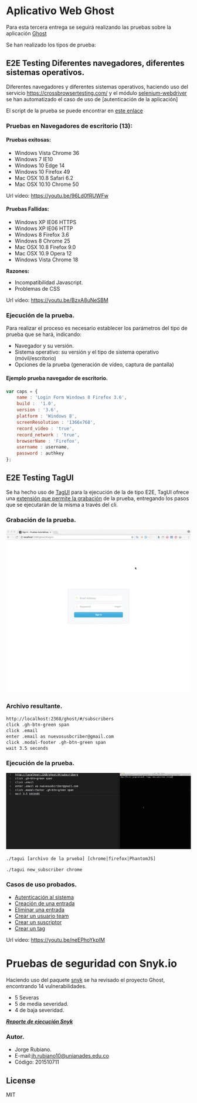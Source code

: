 # Aplicativo Web Ghost

Para esta tercera entrega se seguirá realizando las pruebas sobre la aplicación [Ghost]

Se han realizado los tipos de prueba:

## E2E Testing Diferentes navegadores, diferentes sistemas operativos.

Diferentes navegadores y diferentes sistemas operativos, haciendo uso del servicio https://crossbrowsertesting.com/ y 
el módulo [selenium-webdriver] se han automatizado el caso de uso de [autenticación de la aplicación]

El script de la prueba se puede encontrar en [este enlace]

### Pruebas en Navegadores de escritorio (13):

#### Pruebas exitosas:

* Windows Vista Chrome 36
* Windows 7 IE10
* Windows 10 Edge 14
* Windows 10 Firefox 49
* Mac OSX 10.8 Safari 6.2
* Mac OSX 10.10 Chrome 50

Url vídeo: https://youtu.be/96Ld0fRUWFw


#### Pruebas Fallidas:

* Windows XP IE06 HTTPS
* Windows XP IE06 HTTP
* Windows 8 Firefox 3.6
* Windows 8 Chrome 25
* Mac OSX 10.8 Firefox 9.0
* Mac OSX 10.9 Opera 12
* Windows Vista Chrome 18

**Razones:**

* Incompatibilidad Javascript.
* Problemas de CSS

Url vídeo: https://youtu.be/BzxA8uNeSBM


### Ejecución de la prueba.

Para realizar el proceso es necesario establecer los parámetros del tipo de prueba que se hará, indicando:

* Navegador y su versión.
* Sistema operativo: su versión y el tipo de sistema operativo (móvil/escritorio)
* Opciones de la prueba (generación de vídeo, captura de pantalla)

#### Ejemplo prueba navegador de escritorio.

```js
var caps = {
    name : 'Login Form Windows 8 Firefox 3.6',
    build :  '1.0',
    version : '3.6', 
    platform : 'Windows 8', 
    screenResolution : '1366x768',
    record_video : 'true',
    record_network : 'true',
    browserName : 'Firefox',
    username : username,
    password : authkey
};
```

## E2E Testing TagUI

Se ha hecho uso de [TagUI] para la ejecución de la de tipo E2E, TagUI ofrece una [extensión que permite la grabación] de la prueba, entregando los pasos que se ejecutarán de la misma a través del cli.

### Grabación de la prueba.

![tagui](https://github.com/jhrubiano10/pruebas_automaticas/blob/master/reporte_03/aplicativo_web/tagui/ejemplo_tagui.gif?raw=true)

### Archivo resultante.

```
http://localhost:2368/ghost/#/subscribers
click .gh-btn-green span
click .email
enter .email as nuevosusbcriber@gmail.com
click .modal-footer .gh-btn-green span
wait 3.5 seconds
```

### Ejecución de la prueba.

![taguicli](https://github.com/jhrubiano10/pruebas_automaticas/blob/master/reporte_03/aplicativo_web/tagui/nuevo_suscriptor.gif?raw=true)

```
./tagui [archivo de la prueba] [chrome|firefox|PhantomJS]
```

```
./tagui new_subscriber chrome
```

### Casos de uso probados.

* [Autenticación al sistema]
* [Creación de una entrada]
* [Eliminar una entrada]
* [Crear un usuario team]
* [Crear un suscriptor]
* [Crear un tag]

Url vídeo: https://youtu.be/neEPhoYkpIM


# Pruebas de seguridad con Snyk.io

Haciendo uso del paquete [snyk] se ha revisado el proyecto Ghost, encontrando 14 vulnerabilidades.

* 5 Severas
* 5 de media severidad.
* 4 de baja severidad.

***[Reporte de ejecución Snyk]***


### Autor.

* Jorge Rubiano.
* E-mail:jh.rubiano10@unianades.edu.co
* Código: 201510711


License
----
MIT

[Ghost]:https://ghost.org/es/
[selenium-webdriver]:https://www.npmjs.com/package/selenium-webdriver
[este enlace]:https://github.com/jhrubiano10/pruebas_automaticas/blob/master/reporte_03/aplicativo_web/crossbrowser/app.js#L48
[TagUI]:https://github.com/tebelorg/TagUI
[extensión que permite la grabación]:https://chrome.google.com/webstore/detail/tagui-web-automation/egdllmehgfgjebhlkjmcnhiocfcidnjk?hl=en-GB
[Autenticación al sistema]:https://github.com/jhrubiano10/pruebas_automaticas/blob/master/reporte_03/aplicativo_web/tagui/login
[Creación de una entrada]:https://github.com/jhrubiano10/pruebas_automaticas/blob/master/reporte_03/aplicativo_web/tagui/new_history
[Eliminar una entrada]:https://github.com/jhrubiano10/pruebas_automaticas/blob/master/reporte_03/aplicativo_web/tagui/delete_post
[Crear un usuario team]:https://github.com/jhrubiano10/pruebas_automaticas/blob/master/reporte_03/aplicativo_web/tagui/new_team
[Crear un suscriptor]:https://github.com/jhrubiano10/pruebas_automaticas/blob/master/reporte_03/aplicativo_web/tagui/new_subscriber
[Crear un tag]:https://github.com/jhrubiano10/pruebas_automaticas/blob/master/reporte_03/aplicativo_web/tagui/new_tag
[snyk]:https://www.npmjs.com/package/snyk
[Reporte de ejecución Snyk]:https://github.com/jhrubiano10/pruebas_automaticas/blob/master/reporte_03/aplicativo_web/reportes/Reporte_ghost_snyk.pdf
